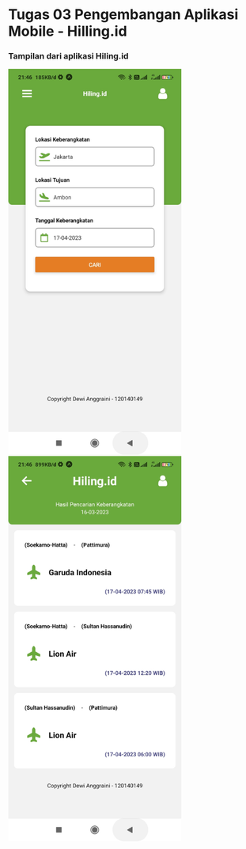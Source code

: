 # Tugas 03 Pengembangan Aplikasi Mobile - Hilling.id
<p align="center">
  <h3>Tampilan dari aplikasi Hiling.id </h3>
  <img src=" Tampilan\1679064401098.jpg" width="350">
  <img src="Tampilan\1679064401039.jpg" width="350">
</p>
